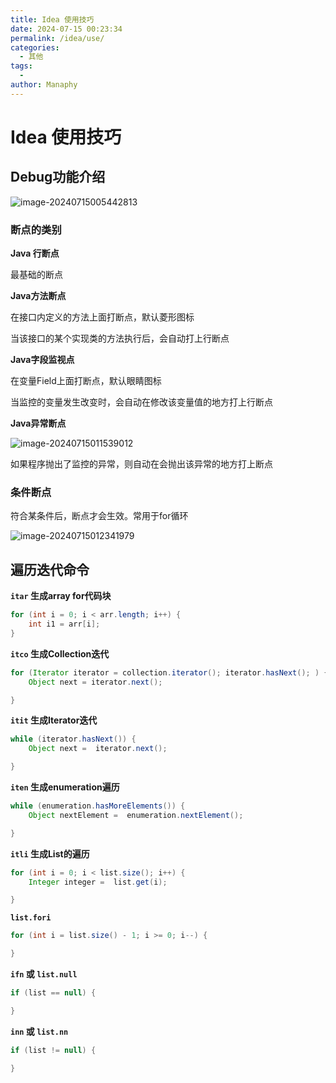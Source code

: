 ```yaml
---
title: Idea 使用技巧
date: 2024-07-15 00:23:34
permalink: /idea/use/
categories:
  - 其他
tags:
  - 
author: Manaphy
---
```


# Idea 使用技巧

## Debug功能介绍

![image-20240715005442813](./assetsmage-20240715005442813.png)

### 断点的类别

**Java 行断点**

最基础的断点

**Java方法断点**

在接口内定义的方法上面打断点，默认菱形图标

当该接口的某个实现类的方法执行后，会自动打上行断点

**Java字段监视点**

在变量Field上面打断点，默认眼睛图标

当监控的变量发生改变时，会自动在修改该变量值的地方打上行断点

**Java异常断点**

![image-20240715011539012](./assetsmage-20240715011539012.png)

如果程序抛出了监控的异常，则自动在会抛出该异常的地方打上断点

### 条件断点

符合某条件后，断点才会生效。常用于for循环

![image-20240715012341979](./assetsmage-20240715012341979.png)

## 遍历迭代命令

**`itar` 生成array for代码块**

```java
for (int i = 0; i < arr.length; i++) {
    int i1 = arr[i];
}
```

**`itco` 生成Collection迭代**

```java
for (Iterator iterator = collection.iterator(); iterator.hasNext(); ) {
    Object next = iterator.next();

}
```

**`itit` 生成Iterator迭代**

```java
while (iterator.hasNext()) {
    Object next =  iterator.next();

}
```

**`iten` 生成enumeration遍历**

```java
while (enumeration.hasMoreElements()) {
    Object nextElement =  enumeration.nextElement();

}
```

**`itli` 生成List的遍历**

```java
for (int i = 0; i < list.size(); i++) {
    Integer integer =  list.get(i);

}
```

**`list.fori`**

```java
for (int i = list.size() - 1; i >= 0; i--) {

}
```

**`ifn` 或 `list.null`**

```java
if (list == null) {

}
```

**`inn` 或 `list.nn`**

```java
if (list != null) {

}
```

